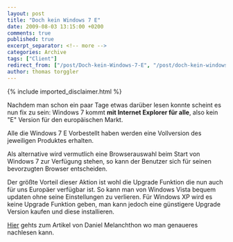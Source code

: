 ```yaml
---
layout: post
title: "Doch kein Windows 7 E"
date: 2009-08-03 13:15:00 +0200
comments: true
published: true
excerpt_separator: <!-- more -->
categories: Archive
tags: ["Client"]
redirect_from: ["/post/Doch-kein-Windows-7-E", "/post/doch-kein-windows-7-e"]
author: thomas torggler
---
```

<!-- more -->
{% include imported_disclaimer.html %}
<p>Nachdem man schon ein paar Tage etwas dar&uuml;ber lesen konnte scheint es nun fix zu sein: Windows 7 kommt <strong>mit Internet Explorer f&uuml;r alle</strong>, also kein "E" Version f&uuml;r den europ&auml;ischen Markt.</p>
<p>Alle die&nbsp;Windows 7 E Vorbestellt haben werden eine Vollversion des jeweiligen Produktes erhalten.</p>
<p>Als alternative wird vermutlich eine Browserauswahl beim Start von Windows 7 zur Verf&uuml;gung stehen, so kann der Benutzer sich f&uuml;r seinen bevorzugten Browser entscheiden.</p>
<p>Der gr&ouml;&szlig;te Vorteil dieser Aktion ist wohl die Upgrade Funktion die nun auch f&uuml;r uns Europ&auml;er verf&uuml;gbar ist. So kann man von Windows Vista bequem updaten ohne seine Einstellungen zu verlieren. F&uuml;r Windows XP wird es keine Upgrade Funktion geben, man kann jedoch eine g&uuml;nstigere Upgrade Version kaufen und diese installieren.</p>
<p><a href="http://blogs.technet.com/dmelanchthon/archive/2009/08/01/windows-7-in-europa-mit-internet-explorer.aspx" target="_blank">Hier</a>&nbsp;gehts zum Artikel von Daniel Melanchthon wo man genaueres nachlesen kann.</p>
